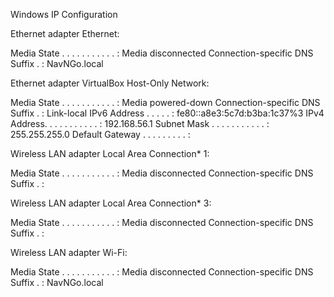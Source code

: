 
Windows IP Configuration


Ethernet adapter Ethernet:

   Media State . . . . . . . . . . . : Media disconnected
   Connection-specific DNS Suffix  . : NavNGo.local

Ethernet adapter VirtualBox Host-Only Network:

   Media State . . . . . . . . . . . : Media powered-down
   Connection-specific DNS Suffix  . : 
   Link-local IPv6 Address . . . . . : fe80::a8e3:5c7d:b3ba:1c37%3
   IPv4 Address. . . . . . . . . . . : 192.168.56.1
   Subnet Mask . . . . . . . . . . . : 255.255.255.0
   Default Gateway . . . . . . . . . : 

Wireless LAN adapter Local Area Connection* 1:

   Media State . . . . . . . . . . . : Media disconnected
   Connection-specific DNS Suffix  . : 

Wireless LAN adapter Local Area Connection* 3:

   Media State . . . . . . . . . . . : Media disconnected
   Connection-specific DNS Suffix  . : 

Wireless LAN adapter Wi-Fi:

   Media State . . . . . . . . . . . : Media disconnected
   Connection-specific DNS Suffix  . : NavNGo.local
